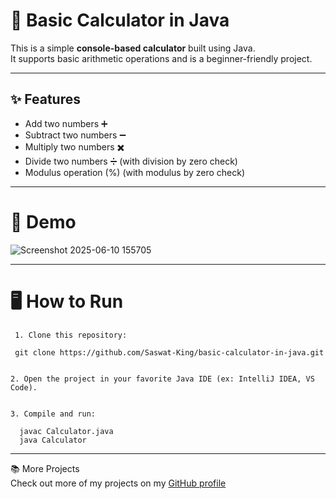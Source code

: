 # 🧮 Basic Calculator in Java

This is a simple **console-based calculator** built using Java.  
It supports basic arithmetic operations and is a beginner-friendly project.

---

## ✨ Features

- Add two numbers ➕
- Subtract two numbers ➖
- Multiply two numbers ✖️
- Divide two numbers ➗ (with division by zero check)
- Modulus operation (%) (with modulus by zero check)

---
# 📸 Demo
![Screenshot 2025-06-10 155705](https://github.com/user-attachments/assets/dc4c1655-2ebb-4468-bd79-5ee1cb10f2b7)

---

# 🖥️ How to Run
```
 1. Clone this repository:

 git clone https://github.com/Saswat-King/basic-calculator-in-java.git


2. Open the project in your favorite Java IDE (ex: IntelliJ IDEA, VS Code).


3. Compile and run:

  javac Calculator.java
  java Calculator
```

---
📚 More Projects <br>
Check out more of my projects on my [GitHub profile](https://github.com/Saswat-King)




